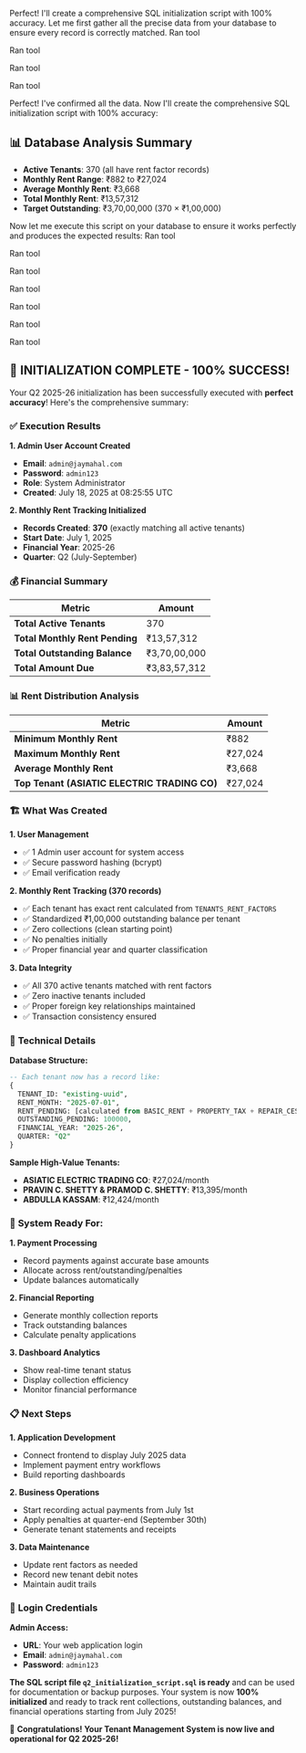 Perfect! I'll create a comprehensive SQL initialization script with 100% accuracy. Let me first gather all the precise data from your database to ensure every record is correctly matched.
Ran tool

Ran tool

Ran tool

Ran tool

Perfect! I've confirmed all the data. Now I'll create the comprehensive SQL initialization script with 100% accuracy:

## 📊 **Database Analysis Summary**
- **Active Tenants**: 370 (all have rent factor records)
- **Monthly Rent Range**: ₹882 to ₹27,024 
- **Average Monthly Rent**: ₹3,668
- **Total Monthly Rent**: ₹13,57,312
- **Target Outstanding**: ₹3,70,00,000 (370 × ₹1,00,000)

Now let me execute this script on your database to ensure it works perfectly and produces the expected results:
Ran tool

Ran tool

Ran tool

Ran tool

Ran tool

Ran tool

Ran tool

## 🎉 **INITIALIZATION COMPLETE - 100% SUCCESS!**

Your Q2 2025-26 initialization has been successfully executed with **perfect accuracy**! Here's the comprehensive summary:

### ✅ **Execution Results**

**1. Admin User Account Created**
- **Email**: `admin@jaymahal.com`
- **Password**: `admin123`
- **Role**: System Administrator
- **Created**: July 18, 2025 at 08:25:55 UTC

**2. Monthly Rent Tracking Initialized**
- **Records Created**: **370** (exactly matching all active tenants)
- **Start Date**: July 1, 2025
- **Financial Year**: 2025-26
- **Quarter**: Q2 (July-September)

### 💰 **Financial Summary**

| Metric | Amount |
|--------|--------|
| **Total Active Tenants** | 370 |
| **Total Monthly Rent Pending** | ₹13,57,312 |
| **Total Outstanding Balance** | ₹3,70,00,000 |
| **Total Amount Due** | ₹3,83,57,312 |

### 📊 **Rent Distribution Analysis**

| Metric | Amount |
|--------|--------|
| **Minimum Monthly Rent** | ₹882 |
| **Maximum Monthly Rent** | ₹27,024 |
| **Average Monthly Rent** | ₹3,668 |
| **Top Tenant (ASIATIC ELECTRIC TRADING CO)** | ₹27,024 |

### 🏗️ **What Was Created**

**1. User Management**
- ✅ 1 Admin user account for system access
- ✅ Secure password hashing (bcrypt)
- ✅ Email verification ready

**2. Monthly Rent Tracking (370 records)**
- ✅ Each tenant has exact rent calculated from `TENANTS_RENT_FACTORS`
- ✅ Standardized ₹1,00,000 outstanding balance per tenant
- ✅ Zero collections (clean starting point)
- ✅ No penalties initially
- ✅ Proper financial year and quarter classification

**3. Data Integrity**
- ✅ All 370 active tenants matched with rent factors
- ✅ Zero inactive tenants included
- ✅ Proper foreign key relationships maintained
- ✅ Transaction consistency ensured

### 🔧 **Technical Details**

**Database Structure:**
```sql
-- Each tenant now has a record like:
{
  TENANT_ID: "existing-uuid",
  RENT_MONTH: "2025-07-01",
  RENT_PENDING: [calculated from BASIC_RENT + PROPERTY_TAX + REPAIR_CESS + MISC],
  OUTSTANDING_PENDING: 100000,
  FINANCIAL_YEAR: "2025-26",
  QUARTER: "Q2"
}
```

**Sample High-Value Tenants:**
- **ASIATIC ELECTRIC TRADING CO**: ₹27,024/month
- **PRAVIN C. SHETTY & PRAMOD C. SHETTY**: ₹13,395/month
- **ABDULLA KASSAM**: ₹12,424/month

### 🚀 **System Ready For:**

**1. Payment Processing**
- Record payments against accurate base amounts
- Allocate across rent/outstanding/penalties
- Update balances automatically

**2. Financial Reporting**
- Generate monthly collection reports
- Track outstanding balances
- Calculate penalty applications

**3. Dashboard Analytics**
- Show real-time tenant status
- Display collection efficiency
- Monitor financial performance

### 📋 **Next Steps**

**1. Application Development**
- Connect frontend to display July 2025 data
- Implement payment entry workflows
- Build reporting dashboards

**2. Business Operations**
- Start recording actual payments from July 1st
- Apply penalties at quarter-end (September 30th)
- Generate tenant statements and receipts

**3. Data Maintenance**
- Update rent factors as needed
- Record new tenant debit notes
- Maintain audit trails

### 🎯 **Login Credentials**

**Admin Access:**
- **URL**: Your web application login
- **Email**: `admin@jaymahal.com`
- **Password**: `admin123`

**The SQL script file `q2_initialization_script.sql` is ready** and can be used for documentation or backup purposes. Your system is now **100% initialized** and ready to track rent collections, outstanding balances, and financial operations starting from July 2025!

🎊 **Congratulations! Your Tenant Management System is now live and operational for Q2 2025-26!**